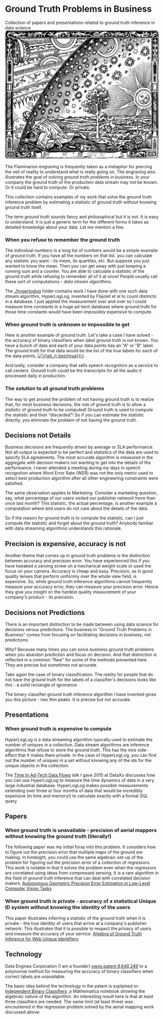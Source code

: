 # Ground Truth Problems in Business
Collection of papers and presentations related to ground truth inference in data science
![Flammarion engraving](img/Flammarion.jpg)

The Flammarion engraving is frequently taken as a metaphor for piercing the veil of reality to understand what is really going on. The engraving also illustrates the goal of solving *ground truth problems* in business. In your company the ground truth of the production data stream may not be known. Or it could be hard to compute. Or private.

This collection contains examples of my work that solve the ground truth inference problem by estimating a statistic of ground truth without knowing ground truth itself.

The term *ground truth* sounds fancy and philosophical but it is not. It is easy to understand. It is just a generic term for the different forms it takes as detailed knowledge about your data. Let me mention a few.

### When you refuse to remember the ground truth

 The individual numbers in a long list of numbers would be a simple example of ground truth. If you have all the numbers on that list. you can calculate any statistic you want - its mean, its quartiles, etc. But suppose you just wanted to know the mean. Then you can get away with just keeping a running sum and a counter. You are able to calculate a statistic of the ground truth while refusing to remember all of it at once! People usually call these sort of computations - *data stream algorithms*. 

The [./hyperloglog](./hyperloglog/) folder contains work I have done with one such data stream algorithm, HyperLogLog, invented by Flajolet et al to count distincts in a database. I just applied the measurement over and over so I could measure time constants in a huge ad-tech database where ground truth for those time constants would have been impossibly expensive to compute.

### When ground truth is unknown or impossible to get

Here is another example of ground truth. Let's take a case I have solved - the accuracy of binary classifiers when label ground truth is not known. You have a bunch of data and each of your data points has an "A" or "B" label. The ground truth for that data would be the list of the true labels for each of the data points,
<a href="https://www.codecogs.com/eqnedit.php?latex=\{\ell_{i,\text{true}}\}" target="_blank"><img src="https://latex.codecogs.com/gif.latex?\{\ell_{i,\text{true}}\}" title="\{\ell_{i,\text{true}}\}" /></a>.

And lastly, consider a company that sells speech recognition as a service to call centers. Ground truth could be the transcripts for all the audio it processed daily in production.

### The solution to all ground truth problems
The way to get around the problem of not having ground truth is to realize that, for most business decisions, the role of ground truth is to allow a statistic of ground truth to be computed! Ground truth is used to compute the statistic and then "discarded"! So if you can estimate the statistic directly, you eliminate the problem of not having the ground truth.

## Decisions not Details
Business decisions are frequently driven by average or SLA performance. Not all output is expected to be perfect and statistics of the data are used to specify SLA agreements. The most accurate algorithm is measured in the aggregate with decision makers not wanting to get into the details of the performance. I never attended a meeting during my days in speech recognition where Word Error Rate (WER) was not the only metric used to select best production algorithm after all other engineering constraints were satisfied.

The same observation applies to Marketing. Consider a marketing question, say, what percentage of our users visited our publisher network more than once last month? This statistic, the actual percentage,  is another example a computation where end users do not care about the details of the data.

So if the reason for ground truth is to compute the statistic, can I just compute the statistic and forget about the ground truth? Anybody familiar with data streaming algorithms understands this rationale.

## Precision is expensive, accuracy is not
Another theme that comes up in ground truth problems is the distinction between accuracy and precision error. You have experienced this if you have tweaked a zeroing screw on a mechanical weight scale or used the focus on your camera. Accuracy is cheap and easy. Precision, as in good quality lenses that perform uniformly over the whole view field, is expensive. So, while ground truth inference algorithms cannot frequently measure your accuracy error, they can measure your precision error. Hence they give you insight on the hardest quality measurement of your company's product - its precision.

## Decisions not Predictions
There is an important distinction to be made between using data science for decisions versus predictions. The business in "Ground Truth Problems in Business" comes from focusing on facilitating decisions in business, not predictions.

Why? Because many times you can solve business ground truth problems when you abandon prediction and focus on decision. And that distinction is reflected in a common "flaw" for some of the methods presented here. They are precise but sometimes not accurate.

Take again the case of binary classification. The reality for people that do not have the ground truth for the labels of a classifier's decisions looks like this - a solid rectangle of ignorance.

The binary classifier ground truth inference algorithm I have invented gives you this picture - two thin peaks. It is precise but not accurate.

## Presentations
### When ground truth is expensive to compute
HyperLogLog is a data streaming algorithm typically used to estimate the number of uniques in a collection. Data stream algorithms are inference algorithms that refuse to store the ground truth. This has the nice side-effect that it makes them private. In the case of HyperLogLog, you can find out the number of uniques in a set without knowing any of the ids for the unique objects in the collection. 

The [Time In Ad-Tech Data Flows](presentations/TimeInAdTechDataFlows.pptx) talk I gave 2015 at DataXu discusses how you can use HyperLogLog to measure the time dynamics of data in a very large industrial database. HyperLogLog makes possible measurements extending over three or four months of data that would be incredibly expensive (in time and memory!) to calculate exactly with a formal SQL query.
## Papers
### When ground truth is unavailable - precision of aerial mappers without knowing the ground truth (literally!)
The following paper was my initial foray into this problem. It considers how to figure out the precision error that multiple maps of the ground are making. In hindsight, you could use the same algebraic set-up of the problem for figuring out the precision error of a collection of regressors. This work is notable in that it solves the problem even when the regressors are correlated using ideas from compressed sensing. It is a rare algorithm in the field of ground truth inference that can deal with correlated decision makers.
[Autonomous Geometric Precision Error Estimation in Low-Level Computer Vision Tasks](http://icml2008.cs.helsinki.fi/papers/121.pdf)
### When ground truth is private - accuracy of a statistical Unique ID system without knowing the identity of the users
This paper illustrates inferring a statistic of the ground truth when it is private - the true identity of users that arrive at a company's publisher network. This illustrates that it is possible to respect the privacy of users *and* measure the accuracy of your service.
[Algebra of Ground Truth Inference for Web Unique Identifiers](./papers/bc-id-ground-truth-wsdm-2015.pdf)

## Technology
Data Engines Corporation (I am a founder) [owns patent 9,646,249](http://patft.uspto.gov/netacgi/nph-Parser?Sect1=PTO2&Sect2=HITOFF&p=1&u=%2Fnetahtml%2FPTO%2Fsearch-bool.html&r=1&f=G&l=50&co1=AND&d=PTXT&s1=9,646,249.PN.&OS=PN/9,646,249&RS=PN/9,646,249) to a polynomial method for measuring the accuracy of binary classifiers when correct labels are unavailable. 

The basic idea behind the technology in the patent is explained in- [Independent Binary Classifiers](classification/IndependentBinaryClassifiers.nb) ,a Mathematica notebook showing the algebraic nature of the algorithm.
An interesting result here is that at least three classifiers are needed. The same limit (at least three) was encountered in the regression problem solved by the aerial mapping work discussed above.